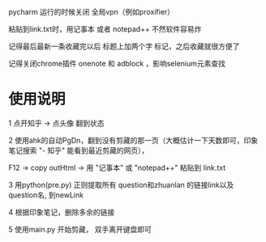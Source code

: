 pycharm 运行的时候关闭 全局vpn（例如proxifier）

粘贴到link.txt时，用记事本 或者 notepad++ 不然软件容易炸

记得最后最新一条收藏完以后 标题上加两个字 标记，之后收藏就很方便了

记得关闭chrome插件 onenote 和 adblock ，影响selenium元素查找

# 使用说明
1 点开知乎 → 点头像 翻到状态 

2 使用ahk的自动PgDn，翻到没有剪藏的那一页（大概估计一下天数即可，印象笔记搜索 "- 知乎" 能看到最近剪藏的网页），

F12 → copy outHtml → 用 "记事本" 或 "notepad++" 粘贴到 link.txt

3 用python(pre.py) 正则提取所有 question和zhuanlan 的链接link以及 question名, 到newLink

4 根据印象笔记，删除多余的链接

5 使用main.py 开始剪藏， 双手离开键盘即可

